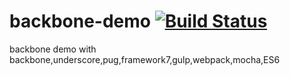 # backbone-demo [![Build Status](https://travis-ci.org/dsky1990/backbone-demo.svg?branch=master)](https://travis-ci.org/dsky1990/backbone-demo)
backbone demo with backbone,underscore,pug,framework7,gulp,webpack,mocha,ES6
